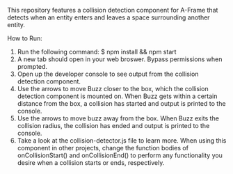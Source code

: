 This repository features a collision detection component for A-Frame that detects when an entity enters and leaves a space surrounding another entity. 

How to Run: 
1. Run the following command: $ npm install && npm start
2. A new tab should open in your web broswer. Bypass permissions when prompted. 
3. Open up the developer console to see output from the collision detection component.
4. Use the arrows to move Buzz closer to the box, which the collision detection component is mounted on. When Buzz gets within a certain distance from the box, a collision has started and output is printed to the console. 
5. Use the arrows to move buzz away from the box. When Buzz exits the collision radius, the collision has ended and output is printed to the console. 
6. Take a look at the collision-detector.js file to learn more. When using this component in other projects, change the function bodies of onCollisionStart() and onCollisionEnd() to perform any functionality you desire when a collision starts or ends, respectively. 